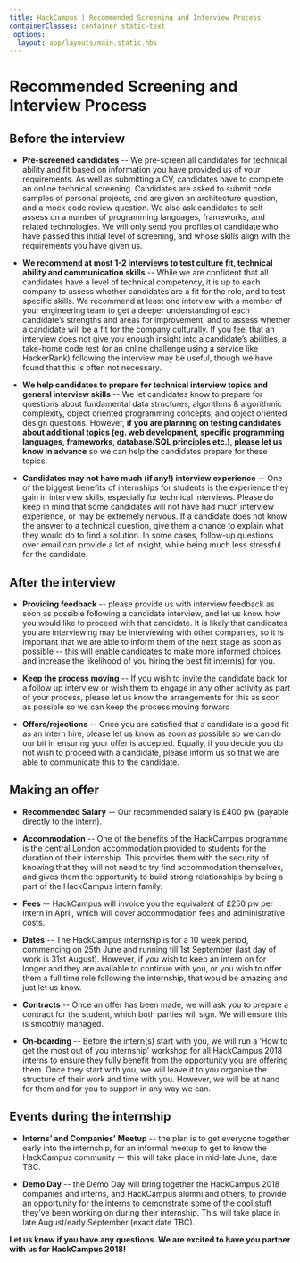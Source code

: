 ```yaml
---
title: HackCampus | Recommended Screening and Interview Process
containerClasses: container static-text
_options:
  layout: app/layouts/main.static.hbs
---
```


# Recommended Screening and Interview Process

## Before the interview

- **Pre-screened candidates** -- We pre-screen all candidates for technical ability and fit based on information you have provided us of your requirements. As well as submitting a CV, candidates have to complete an online technical screening. Candidates are asked to submit code samples of personal projects, and are given an architecture question, and a mock code review question. We also ask candidates to self-assess on a number of programming languages, frameworks, and related technologies. We will only send you profiles of candidate who have passed this initial level of screening, and whose skills align with the requirements you have given us.

- **We recommend at most 1-2 interviews to test culture fit, technical ability and communication skills** -- While we are confident that all candidates have a level of technical competency, it is up to each company to assess whether candidates are a fit for the role, and to test specific skills. We recommend at least one interview with a member of your engineering team to get a deeper understanding of each candidate’s strengths and areas for improvement, and to assess whether a candidate will be a fit for the company culturally. If you feel that an interview does not give you enough insight into a candidate’s abilities, a take-home code test (or an online challenge using a service like HackerRank) following the interview may be useful, though we have found that this is often not necessary.

- **We help candidates to prepare for technical interview topics and general interview skills** -- We let candidates know to prepare for questions about fundamental data structures, algorithms & algorithmic complexity, object oriented programming concepts, and object oriented design questions. However, **if you are planning on testing candidates about additional topics (eg. web development, specific programming languages, frameworks, database/SQL principles etc.), please let us know in advance** so we can help the candidates prepare for these topics.

- **Candidates may not have much (if any!) interview experience** -- One of the biggest benefits of internships for students is the experience they gain in interview skills, especially for technical interviews. Please do keep in mind that some candidates will not have had much interview experience, or may be extremely nervous. If a candidate does not know the answer to a technical question, give them a chance to explain what they would do to find a solution. In some cases, follow-up questions over email can provide a lot of insight, while being much less stressful for the candidate.

## After the interview

- **Providing feedback** -- please provide us with interview feedback as soon as possible following a candidate interview, and let us know how you would like to proceed with that candidate. It is likely that candidates you are interviewing may be interviewing with other companies, so it is important that we are able to inform them of the next stage as soon as possible -- this will enable candidates to make more informed choices and increase the likelihood of you hiring the best fit intern(s) for you.

- **Keep the process moving** -- If you wish to invite the candidate back for a follow up interview or wish them to engage in any other activity as part of your process, please let us know the arrangements for this as soon as possible so we can keep the process moving forward

- **Offers/rejections** -- Once you are satisfied that a candidate is a good fit as an intern hire, please let us know as soon as possible so we can do our bit in ensuring your offer is accepted. Equally, if you decide you do not wish to proceed with a candidate, please inform us so that we are able to communicate this to the candidate.

## Making an offer

- **Recommended Salary** -- Our recommended salary is £400 pw (payable directly to the intern).

- **Accommodation** -- One of the benefits of the HackCampus programme is the central London accommodation provided to students for the duration of their internship. This provides them with the security of knowing that they will not need to try find accommodation themselves, and gives them the opportunity to build strong relationships by being a part of the HackCampus intern family.

- **Fees** -- HackCampus will invoice you the equivalent of £250 pw per intern in April, which will cover accommodation fees and administrative costs.

- **Dates** -- The HackCampus internship is for a 10 week period, commencing on 25th June and running till 1st September (last day of work is 31st August). However, if you wish to keep an intern on for longer and they are available to continue with you, or you wish to offer them a full time role following the internship, that would be amazing and just let us know.

- **Contracts** -- Once an offer has been made, we will ask you to prepare a contract for the student, which both parties will sign. We will ensure this is smoothly managed.

- **On-boarding** -- Before the intern(s) start with you, we will run a ‘How to get the most out of you internship’ workshop for all HackCampus 2018 interns to ensure they fully benefit from the opportunity you are offering them. Once they start with you, we will leave it to you organise the structure of their work and time with you. However, we will be at hand for them and for you to support in any way we can.

## Events during the internship

- **Interns’ and Companies’ Meetup** -- the plan is to get everyone together early into the internship, for an informal meetup to get to know the HackCampus community -- this will take place in mid-late June, date TBC.

- **Demo Day** -- the Demo Day will bring together the HackCampus 2018 companies and interns, and HackCampus alumni and others, to provide an opportunity for the interns to demonstrate some of the cool stuff they’ve been working on during their internship. This will take place in late August/early September (exact date TBC).

**Let us know if you have any questions. We are excited to have you partner with us for HackCampus 2018!**
